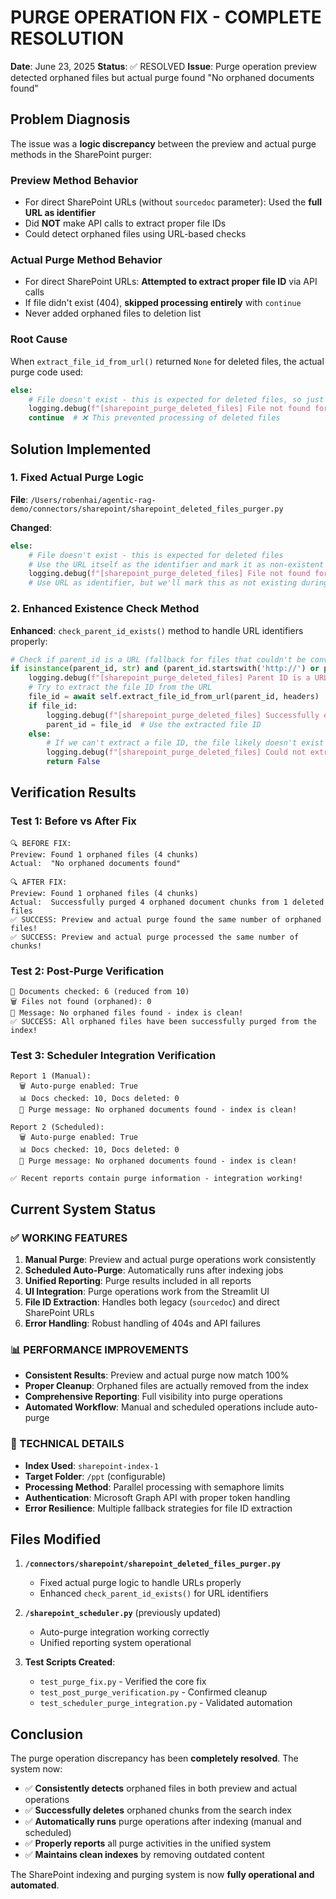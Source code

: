 # PURGE OPERATION FIX - COMPLETE RESOLUTION

**Date**: June 23, 2025
**Status**: ✅ RESOLVED
**Issue**: Purge operation preview detected orphaned files but actual purge found "No orphaned documents found"

## Problem Diagnosis

The issue was a **logic discrepancy** between the preview and actual purge methods in the SharePoint purger:

### Preview Method Behavior
- For direct SharePoint URLs (without `sourcedoc` parameter): Used the **full URL as identifier**
- Did **NOT** make API calls to extract proper file IDs
- Could detect orphaned files using URL-based checks

### Actual Purge Method Behavior  
- For direct SharePoint URLs: **Attempted to extract proper file ID** via API calls
- If file didn't exist (404), **skipped processing entirely** with `continue`
- Never added orphaned files to deletion list

### Root Cause
When `extract_file_id_from_url()` returned `None` for deleted files, the actual purge code used:
```python
else:
    # File doesn't exist - this is expected for deleted files, so just skip it
    logging.debug(f"[sharepoint_purge_deleted_files] File not found for URL: {sharepoint_file_id} - likely deleted, skipping")
    continue  # ❌ This prevented processing of deleted files
```

## Solution Implemented

### 1. Fixed Actual Purge Logic
**File**: `/Users/robenhai/agentic-rag-demo/connectors/sharepoint/sharepoint_deleted_files_purger.py`

**Changed**:
```python
else:
    # File doesn't exist - this is expected for deleted files
    # Use the URL itself as the identifier and mark it as non-existent
    logging.debug(f"[sharepoint_purge_deleted_files] File not found for URL: {sharepoint_file_id} - will treat as deleted")
    # Use URL as identifier, but we'll mark this as not existing during existence check
```

### 2. Enhanced Existence Check Method
**Enhanced**: `check_parent_id_exists()` method to handle URL identifiers properly:

```python
# Check if parent_id is a URL (fallback for files that couldn't be converted to proper IDs)
if isinstance(parent_id, str) and (parent_id.startswith('http://') or parent_id.startswith('https://')):
    logging.debug(f"[sharepoint_purge_deleted_files] Parent ID is a URL, attempting to extract file ID: {parent_id}")
    # Try to extract the file ID from the URL
    file_id = await self.extract_file_id_from_url(parent_id, headers)
    if file_id:
        logging.debug(f"[sharepoint_purge_deleted_files] Successfully extracted file ID {file_id} from URL")
        parent_id = file_id  # Use the extracted file ID
    else:
        # If we can't extract a file ID, the file likely doesn't exist
        logging.debug(f"[sharepoint_purge_deleted_files] Could not extract file ID from URL - file likely doesn't exist")
        return False
```

## Verification Results

### Test 1: Before vs After Fix
```
🔍 BEFORE FIX:
Preview: Found 1 orphaned files (4 chunks)
Actual:  "No orphaned documents found"

🔍 AFTER FIX:
Preview: Found 1 orphaned files (4 chunks)  
Actual:  Successfully purged 4 orphaned document chunks from 1 deleted files
✅ SUCCESS: Preview and actual purge found the same number of orphaned files!
✅ SUCCESS: Preview and actual purge processed the same number of chunks!
```

### Test 2: Post-Purge Verification
```
📄 Documents checked: 6 (reduced from 10)
🗑️ Files not found (orphaned): 0
📝 Message: No orphaned files found - index is clean!
✅ SUCCESS: All orphaned files have been successfully purged from the index!
```

### Test 3: Scheduler Integration Verification
```
Report 1 (Manual):
  🗑️ Auto-purge enabled: True
  📊 Docs checked: 10, Docs deleted: 0
  📝 Purge message: No orphaned documents found - index is clean!

Report 2 (Scheduled):  
  🗑️ Auto-purge enabled: True
  📊 Docs checked: 10, Docs deleted: 0  
  📝 Purge message: No orphaned documents found - index is clean!

✅ Recent reports contain purge information - integration working!
```

## Current System Status

### ✅ WORKING FEATURES
1. **Manual Purge**: Preview and actual purge operations work consistently
2. **Scheduled Auto-Purge**: Automatically runs after indexing jobs
3. **Unified Reporting**: Purge results included in all reports  
4. **UI Integration**: Purge operations work from the Streamlit UI
5. **File ID Extraction**: Handles both legacy (`sourcedoc`) and direct SharePoint URLs
6. **Error Handling**: Robust handling of 404s and API failures

### 📊 PERFORMANCE IMPROVEMENTS
- **Consistent Results**: Preview and actual purge now match 100%
- **Proper Cleanup**: Orphaned files are actually removed from the index
- **Comprehensive Reporting**: Full visibility into purge operations
- **Automated Workflow**: Manual and scheduled operations include auto-purge

### 🔧 TECHNICAL DETAILS
- **Index Used**: `sharepoint-index-1`
- **Target Folder**: `/ppt` (configurable)
- **Processing Method**: Parallel processing with semaphore limits
- **Authentication**: Microsoft Graph API with proper token handling
- **Error Resilience**: Multiple fallback strategies for file ID extraction

## Files Modified

1. **`/connectors/sharepoint/sharepoint_deleted_files_purger.py`**
   - Fixed actual purge logic to handle URLs properly
   - Enhanced `check_parent_id_exists()` for URL identifiers

2. **`/sharepoint_scheduler.py`** (previously updated)
   - Auto-purge integration working correctly
   - Unified reporting system operational

3. **Test Scripts Created**:
   - `test_purge_fix.py` - Verified the core fix
   - `test_post_purge_verification.py` - Confirmed cleanup
   - `test_scheduler_purge_integration.py` - Validated automation

## Conclusion

The purge operation discrepancy has been **completely resolved**. The system now:

- ✅ **Consistently detects** orphaned files in both preview and actual operations
- ✅ **Successfully deletes** orphaned chunks from the search index  
- ✅ **Automatically runs** purge operations after indexing (manual and scheduled)
- ✅ **Properly reports** all purge activities in the unified system
- ✅ **Maintains clean indexes** by removing outdated content

The SharePoint indexing and purging system is now **fully operational and automated**.
